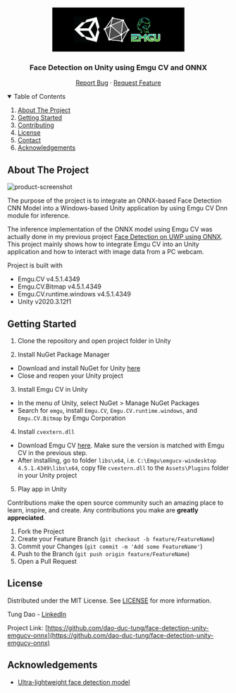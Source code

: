 <!-- PROJECT LOGO -->
<br />
<p align="center">
  <a href="https://github.com/dao-duc-tung/face-detection-unity-emgucv-onnx">
    <img src="media/banner.png" alt="Logo" width="300" height="100">
  </a>

  <h3 align="center">Face Detection on Unity using Emgu CV and ONNX</h3>

  <p align="center">
    <a href="https://github.com/dao-duc-tung/face-detection-unity-emgucv-onnx/issues">Report Bug</a>
    ·
    <a href="https://github.com/dao-duc-tung/face-detection-unity-emgucv-onnx/issues">Request Feature</a>
  </p>
</p>


<!-- TABLE OF CONTENTS -->
<details open="open">
  <summary>Table of Contents</summary>
  <ol>
    <li><a href="#about-the-project">About The Project</a></li>
    <li><a href="#getting-started">Getting Started</a></li>
    <li><a href="#contributing">Contributing</a></li>
    <li><a href="#license">License</a></li>
    <li><a href="#contact">Contact</a></li>
    <li><a href="#acknowledgements">Acknowledgements</a></li>
  </ol>
</details>


<!-- ABOUT THE PROJECT -->
## About The Project

![product-screenshot][product-screenshot]

The purpose of the project is to integrate an ONNX-based Face Detection CNN Model into a Windows-based Unity application by using Emgu CV Dnn module for inference.

The inference implementation of the ONNX model using Emgu CV was actually done in my previous project [Face Detection on UWP using ONNX](https://github.com/dao-duc-tung/face-detection-unity-emgucv-onnx). This project mainly shows how to integrate Emgu CV into an Unity application and how to interact with image data from a PC webcam.

Project is built with
- Emgu.CV v4.5.1.4349
- Emgu.CV.Bitmap v4.5.1.4349
- Emgu.CV.runtime.windows v4.5.1.4349
- Unity v2020.3.12f1


<!-- GETTING STARTED -->
## Getting Started

1. Clone the repository and open project folder in Unity

2. Install NuGet Package Manager
  - Download and install NuGet for Unity [here](https://github.com/GlitchEnzo/NuGetForUnity/releases)
  - Close and reopen your Unity project

3. Install Emgu CV in Unity
  - In the menu of Unity, select NuGet > Manage NuGet Packages
  - Search for `emgu`, install `Emgu.CV`, `Emgu.CV.runtime.windows`, and `Emgu.CV.Bitmap` by Emgu Corporation

4. Install `cvextern.dll`
  - Download Emgu CV [here](https://github.com/emgucv/emgucv/releases). Make sure the version is matched with Emgu CV in the previous step.
  - After installing, go to folder `libs\x64`, i.e. `C:\Emgu\emgucv-windesktop 4.5.1.4349\libs\x64`, copy file `cvextern.dll` to the `Assets\Plugins` folder in your Unity project

5. Play app in Unity


<!-- CONTRIBUTING -->

Contributions make the open source community such an amazing place to learn, inspire, and create. Any contributions you make are **greatly appreciated**.

1. Fork the Project
2. Create your Feature Branch (`git checkout -b feature/FeatureName`)
3. Commit your Changes (`git commit -m 'Add some FeatureName'`)
4. Push to the Branch (`git push origin feature/FeatureName`)
5. Open a Pull Request

<!-- LICENSE -->
## License
Distributed under the MIT License. See [LICENSE](LICENSE) for more information.

<!-- CONTACT -->

Tung Dao - [LinkedIn](https://www.linkedin.com/in/tungdao17/)

Project Link: [https://github.com/dao-duc-tung/face-detection-unity-emgucv-onnx](https://github.com/dao-duc-tung/face-detection-unity-emgucv-onnx)

<!-- ACKNOWLEDGEMENTS -->
## Acknowledgements

- [Ultra-lightweight face detection model](https://github.com/Linzaer/Ultra-Light-Fast-Generic-Face-Detector-1MB)

<!-- MARKDOWN LINKS & IMAGES -->
[product-screenshot]: media/demo1.gif
